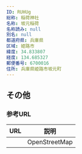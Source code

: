 ```yaml
---
ID: RUHUg
総称: 稲荷神社
名称: 坂元稲荷
名称読み: null
別名: null
都道府県: 兵庫県
区域: 姫路市
緯度: 34.833807
経度: 134.685327
郵便番号: 6700016
住所: 兵庫県姫路市坂元町
---
```


## その他

### 参考URL

| URL | 説明          |
| --- | ------------- |
|     | OpenStreetMap |
